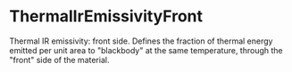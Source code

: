 ThermalIrEmissivityFront
========================

Thermal IR emissivity: front side. Defines the fraction of thermal energy emitted per unit area to "blackbody" at the same temperature, through the "front" side of the material.
